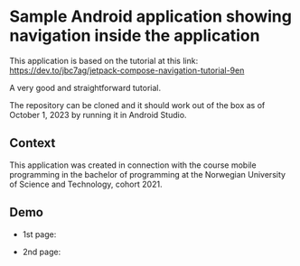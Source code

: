 # Sample Android application showing navigation inside the application

This application is based on the tutorial at this link: https://dev.to/jbc7ag/jetpack-compose-navigation-tutorial-9en

A very good and straightforward tutorial.

The repository can be cloned and it should work out of the box as of October 1, 2023 by running it in Android Studio.

## Context

This application was created in connection with the course mobile programming in the bachelor of programming at the Norwegian University of Science and Technology, cohort 2021.

## Demo

- 1st page:



- 2nd page:


